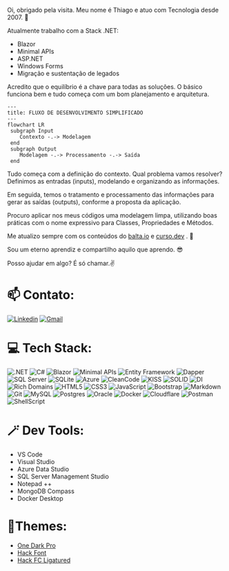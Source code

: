 Oi, obrigado pela visita. Meu nome é Thiago e atuo com Tecnologia desde 2007. 🤖

Atualmente trabalho com a Stack .NET:
 - Blazor
 - Minimal APIs
 - ASP.NET
 - Windows Forms
 - Migração e sustentação de legados

Acredito que o equilíbrio é a chave para todas as soluções. O básico funciona bem e tudo começa com um bom planejamento e arquitetura.

```mermaid
---
title: FLUXO DE DESENVOLVIMENTO SIMPLIFICADO
---
flowchart LR
 subgraph Input
    Contexto -.-> Modelagem
 end
 subgraph Output
    Modelagem -.-> Processamento -.-> Saída
 end
```
Tudo começa com a definição do contexto. Qual problema vamos resolver? Definimos as entradas (inputs), modelando e organizando as informações.

Em seguida, temos o tratamento e processamento das informações para gerar as saídas (outputs), conforme a proposta da aplicação.

Procuro aplicar nos meus códigos uma modelagem limpa, utilizando boas práticas com o nome expressivo para Classes, Propriedades e Métodos.

Me atualizo sempre com os conteúdos do [balta.io](https://balta.io/) e [curso.dev](https://curso.dev/) . 🌱

Sou um eterno aprendiz e compartilho aquilo que aprendo. 😎 

Posso ajudar em algo? É só chamar.✌️


# 📫 Contato:
[![Linkedin](https://img.shields.io/badge/-LinkedIn-blue?style=for-the-badge&logo=Linkedin&logoColor=white)](https://br.linkedin.com/in/thiagocajaiba)
[![Gmail](https://img.shields.io/badge/-gmail-EA4335?style=for-the-badge&logo=gmail&logoColor=white)](mailto:thiago.cajaiba@gmail.com)


# 💻 Tech Stack:
![.NET] 
![C#]
![Blazor]
![Minimal APIs] 
![Entity Framework]
![Dapper]
![SQL Server]
![SQLite]
![Azure]
![CleanCode]
![KISS]
![SOLID]
![DI]
![Rich Domains]
![HTML5]
![CSS3]
![JavaScript]
![Bootstrap]
![Markdown] 
![Git] 
![MySQL]
![Postgres] 
![Oracle]
![Docker]
![Cloudflare] 
![Postman]
![ShellScript] 


# 🪄 Dev Tools:

- VS Code
- Visual Studio
- Azure Data Studio
- SQL Server Management Studio
- Notepad ++
- MongoDB Compass
- Docker Desktop


# 🎨Themes:

- [One Dark Pro](https://github.com/Binaryify/OneDark-Pro)
- [Hack Font](https://github.com/source-foundry/Hack "font-size: 12~14px. ide-zoom: 90%")
- [Hack FC Ligatured](https://github.com/gaplo917/Ligatured-Hack/)

<!--- Badge Links --->
[.NET]: https://img.shields.io/badge/.NET-7e2bb3?style=for-the-badge&logo=.net&logoColor=white
[C#]: https://img.shields.io/badge/c%23-7e2bb3.svg?style=for-the-badge&logo=c-sharp&logoColor=white
[Blazor]: https://img.shields.io/badge/blazor-%237734bc.svg?style=for-the-badge&logo=blazor&logoColor=white
[Minimal APIs]: https://img.shields.io/badge/minimal%20apis-%237734bc.svg?style=for-the-badge&logo=minimal%20apis&logoColor=white

[Entity Framework]: https://img.shields.io/badge/entity%20framework-%236e3bc6.svg?style=for-the-badge&logo=entity%20framework&logoColor=white
[Dapper]: https://img.shields.io/badge/dapper-%236e3bc6.svg?style=for-the-badge&logo=dapper&logoColor=white
[SQL Server]: https://img.shields.io/badge/%20SQL%20Server-6443cf?style=for-the-badge&logo=microsoft%20sql%20server&logoColor=white
[SQLite]: https://img.shields.io/badge/sqlite-%236443cf.svg?style=for-the-badge&logo=sqlite&logoColor=white
[Azure]: https://img.shields.io/badge/azure-%23564ad8.svg?style=for-the-badge&logo=azure-devops&logoColor=white

[CleanCode]: https://img.shields.io/badge/cleancode-051937.svg?style=for-the-badge&logo=cleancode&logoColor=%2361DAFB
[KISS]: https://img.shields.io/badge/kiss-004d7a?style=for-the-badge&logo=kiss&logoColor=white
[SOLID]: https://img.shields.io/badge/solid-008793.svg?style=for-the-badge&logo=solid&logoColor=white
[DI]: https://img.shields.io/badge/di-00bf72.svg?style=for-the-badge&logo=di&logoColor=white
[Rich Domains]: https://img.shields.io/badge/rich%20domains-a8eb12.svg?style=for-the-badge&logo=rich%20domains&logoColor=white

[HTML5]: https://img.shields.io/badge/html5-%23d16ba5.svg?style=for-the-badge&logo=html5&logoColor=white
[CSS3]: https://img.shields.io/badge/css3-%23c777b9.svg?style=for-the-badge&logo=css3&logoColor=white
[JavaScript]: https://img.shields.io/badge/javascript-%23ba83ca.svg?style=for-the-badge&logo=javascript&logoColor=white
[Bootstrap]: https://img.shields.io/badge/bootstrap-%23aa8fd8.svg?style=for-the-badge&logo=bootstrap&logoColor=white
[Markdown]: https://img.shields.io/badge/markdown-9a9ae1?style=for-the-badge&logo=markdown&logoColor=white
[Git]: https://img.shields.io/badge/Git-da553a?style=for-the-badge&logo=git&logoColor=white

[MySQL]: https://img.shields.io/badge/mysql-%23e2763b.svg?style=for-the-badge&logo=mysql&logoColor=white
[Postgres]: https://img.shields.io/badge/postgres-%23e89443.svg?style=for-the-badge&logo=postgresql&logoColor=white
[Oracle]: https://img.shields.io/badge/Oracle-ebb252?style=for-the-badge&logo=oracle&logoColor=white
[Docker]: https://img.shields.io/badge/docker-%23edce69.svg?style=for-the-badge&logo=docker&logoColor=white
[Cloudflare]: https://img.shields.io/badge/Cloudflare-e8d86b?style=for-the-badge&logo=Cloudflare&logoColor=white
[Postman]: https://img.shields.io/badge/Postman-c4ea66?style=for-the-badge&logo=postman&logoColor=white
[ShellScript]: https://img.shields.io/badge/Shell%20Script-93e346?style=for-the-badge&logo=gnu-bash&logoColor=white


